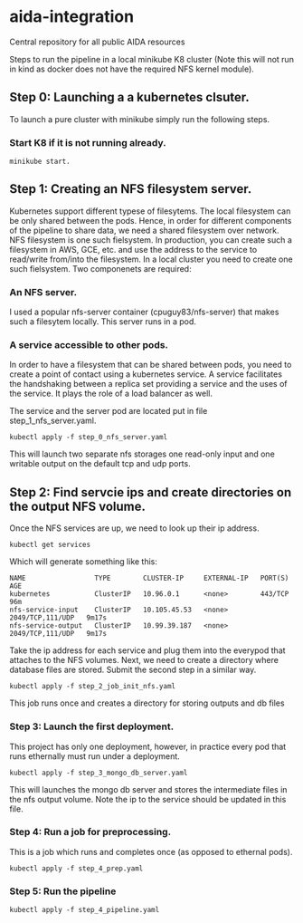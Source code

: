 # aida-integration
Central repository for all public AIDA resources


Steps to run the pipeline in a local minikube K8 cluster (Note this will not run in kind as docker does not have the required NFS kernel module).

## Step 0: Launching a a kubernetes clsuter.
To launch a pure cluster with minikube simply run the following steps.

### Start K8 if it is not running already.
```
minikube start.
```

## Step 1: Creating an NFS filesystem server.
Kubernetes support different typese of filesytems. The local filesystem can be only shared between the pods. Hence, in order for different components of the pipeline to share data, we need a shared filesystem over network. NFS filesystem is one such fielsystem. In production, you can create such a filesystem in AWS, GCE, etc. and use the address to the service to read/write from/into the filesystem. In a local cluster you need to create one such fielsystem. Two componenets are required:

### An NFS server. 
I used a popular nfs-server container (cpuguy83/nfs-server) that makes such a filesytem locally. This server runs in a pod. 

### A service accessible to other pods.
In order to have a filesystem that can be shared between pods, you need to create a point of contact using a kubernetes service. A service facilitates the handshaking between a replica set providing a service and the uses of the service. It plays the role of a load balancer as well.

The service and the server pod are located put in file step_1_nfs_server.yaml. 
```
kubectl apply -f step_0_nfs_server.yaml
```

This will launch two separate nfs storages one read-only input and one writable output on the default tcp and udp ports.

## Step 2: Find servcie ips and create directories on the output NFS volume.
Once the NFS services are up, we need to look up their ip address.
```
kubectl get services
```
Which will generate something like this:
```
NAME                 TYPE        CLUSTER-IP     EXTERNAL-IP   PORT(S)            AGE
kubernetes           ClusterIP   10.96.0.1      <none>        443/TCP            96m
nfs-service-input    ClusterIP   10.105.45.53   <none>        2049/TCP,111/UDP   9m17s
nfs-service-output   ClusterIP   10.99.39.187   <none>        2049/TCP,111/UDP   9m17s
```
Take the ip address for each service and plug them into the everypod that attaches to the NFS volumes. Next, we need to create a directory where database files are stored. Submit the second step in a similar way.
```
kubectl apply -f step_2_job_init_nfs.yaml
```
This job runs once and creates a directory for storing outputs and db files
### Step 3: Launch the first deployment.
This project has only one deployment, however, in practice every pod that runs ethernally must run under a deployment. 
```
kubectl apply -f step_3_mongo_db_server.yaml
```
This will launches the mongo db server and stores the intermediate files in the nfs output volume. Note the ip to the service should be updated in this file.


### Step 4: Run a job for preprocessing.
This is a job which runs and completes once (as opposed to ethernal pods).
```
kubectl apply -f step_4_prep.yaml
```

### Step 5: Run the pipeline
```
kubectl apply -f step_4_pipeline.yaml
```
```

